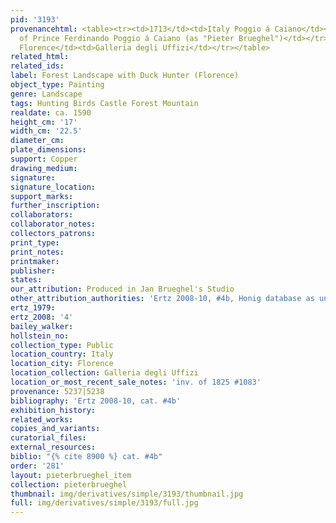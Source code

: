 ```yaml
---
pid: '3193'
provenancehtml: <table><tr><td>1713</td><td>Italy Poggio á Caiano</td><td>Collection
  of Prince Ferdinando Poggio á Caiano (as "Pieter Brueghel")</td></tr><tr><td>1773</td><td>Italy
  Florence</td><td>Galleria degli Uffizi</td></tr></table>
related_html:
related_ids:
label: Forest Landscape with Duck Hunter (Florence)
object_type: Painting
genre: Landscape
tags: Hunting Birds Castle Forest Mountain
realdate: ca. 1590
height_cm: '17'
width_cm: '22.5'
diameter_cm:
plate_dimensions:
support: Copper
drawing_medium:
signature:
signature_location:
support_marks:
further_inscription:
collaborators:
collaborator_notes:
collectors_patrons:
print_type:
print_notes:
printmaker:
publisher:
states:
our_attribution: Produced in Jan Brueghel's Studio
other_attribution_authorities: 'Ertz 2008-10, #4b, Honig database as uncertain'
ertz_1979:
ertz_2008: '4'
bailey_walker:
hollstein_no:
collection_type: Public
location_country: Italy
location_city: Florence
location_collection: Galleria degli Uffizi
location_or_most_recent_sale_notes: 'inv. of 1825 #1083'
provenance: 5237|5238
bibliography: 'Ertz 2008-10, cat. #4b'
exhibition_history:
related_works:
copies_and_variants:
curatorial_files:
external_resources:
biblio: "{% cite 8900 %} cat. #4b"
order: '281'
layout: pieterbrueghel_item
collection: pieterbrueghel
thumbnail: img/derivatives/simple/3193/thumbnail.jpg
full: img/derivatives/simple/3193/full.jpg
---
```

